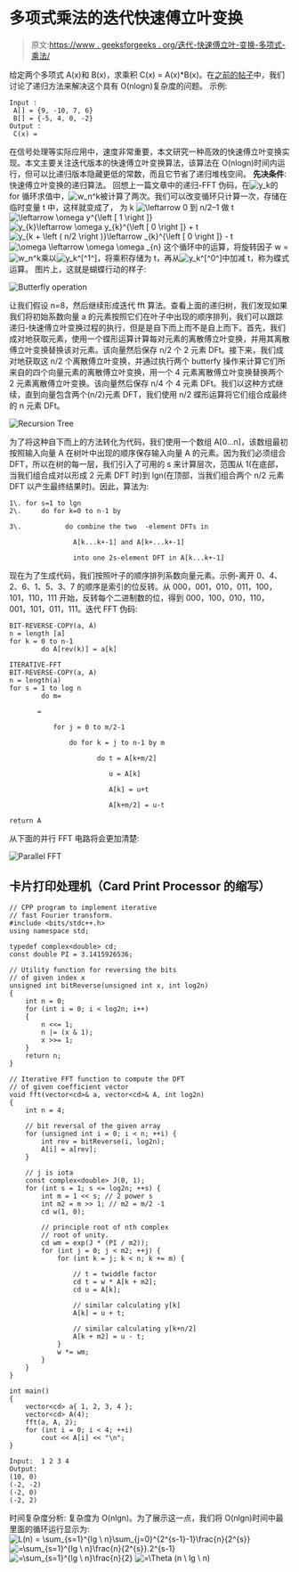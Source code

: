 # 多项式乘法的迭代快速傅立叶变换

> 原文:[https://www . geeksforgeeks . org/迭代-快速傅立叶-变换-多项式-乘法/](https://www.geeksforgeeks.org/iterative-fast-fourier-transformation-polynomial-multiplication/)

给定两个多项式 A(x)和 B(x)，求乘积 C(x) = A(x)*B(x)。在[之前的帖子](https://www.geeksforgeeks.org/fast-fourier-transformation-poynomial-multiplication/)中，我们讨论了递归方法来解决这个具有 O(nlogn)复杂度的问题。
示例:

```
Input : 
 A[] = {9, -10, 7, 6}
 B[] = {-5, 4, 0, -2}
Output :
 C(x) = 
```

在信号处理等实际应用中，速度非常重要，本文研究一种高效的快速傅立叶变换实现。本文主要关注迭代版本的快速傅立叶变换算法，该算法在 O(nlogn)时间内运行，但可以比递归版本隐藏更低的常数，而且它节省了递归堆栈空间。
**先决条件**:快速傅立叶变换的递归算法。
回想上一篇文章中的递归-FFT 伪码，在![y_k ](img/79bf6adf22ca8ff55c08c7a363083928.png "Rendered by QuickLaTeX.com")的 for 循环求值中，![w_n^k ](img/f1e1e2dfe149fb659f36b33100737604.png "Rendered by QuickLaTeX.com")被计算了两次。我们可以改变循环只计算一次，存储在临时变量 t 中，这样就变成了，
为 k ![\leftarrow ](img/0cbcd3ac3b9f0658f89130619dfbf2ee.png "Rendered by QuickLaTeX.com") 0 到 n/2–1
做 t![ \leftarrow \omega y^{\left [ 1 \right ]} ](img/96d9c23d897d7b079c607e45e053bb5d.png "Rendered by QuickLaTeX.com")
![y_{k}\leftarrow \omega y_{k}^{\left [ 0 \right ]} + t ](img/89e50b99a095090ce7f03acd78220c58.png "Rendered by QuickLaTeX.com")
![y_{k + \left ( n/2 \right )}\leftarrow _{k}^{\left [ 0 \right ]} - t ](img/af6692a5b4b0492b65d38bc4a929998e.png "Rendered by QuickLaTeX.com")
![\omega \leftarrow \omega \omega _{n} ](img/b5f21d3c894c72b0a8b62f06f7340d83.png "Rendered by QuickLaTeX.com")
这个循环中的运算，将旋转因子 w = ![w_n^k ](img/f1e1e2dfe149fb659f36b33100737604.png "Rendered by QuickLaTeX.com")乘以![y_k^[^1^] ](img/22851c0b845dc86799d3fd0433cd49e2.png "Rendered by QuickLaTeX.com")，将乘积存储为 t，再从![y_k^[^0^] ](img/3ec2e19d9b8071d95de2b142fc850ddb.png "Rendered by QuickLaTeX.com")中加减 t，称为蝶式运算。
图片上，这就是蝴蝶行动的样子:

![Butterfly operation](img/f4ef500c80e6f813f4db2e8e53a27efa.png)

让我们假设 n=8，然后继续形成迭代 fft 算法。查看上面的递归树，我们发现如果我们将初始系数向量 a 的元素按照它们在叶子中出现的顺序排列，我们可以跟踪递归-快速傅立叶变换过程的执行，但是是自下而上而不是自上而下。首先，我们成对地获取元素，使用一个蝶形运算计算每对元素的离散傅立叶变换，并用其离散傅立叶变换替换该对元素。该向量然后保存 n/2 个 2 元素 DFt。接下来，我们成对地获取这 n/2 个离散傅立叶变换，并通过执行两个 butterfy 操作来计算它们所来自的四个向量元素的离散傅立叶变换，用一个 4 元素离散傅立叶变换替换两个 2 元素离散傅立叶变换。该向量然后保存 n/4 个 4 元素 DFt。我们以这种方式继续，直到向量包含两个(n/2)元素 DFT，我们使用 n/2 蝶形运算将它们组合成最终的 n 元素 DFt。

![Recursion Tree](img/f37dd0cb48dfb567a0815382c6de026b.png)

为了将这种自下而上的方法转化为代码，我们使用一个数组 A[0…n]，该数组最初按照输入向量 A 在树叶中出现的顺序保存输入向量 A 的元素。因为我们必须组合 DFT，所以在树的每一层，我们引入了可用的 s 来计算层次，范围从 1(在底部，当我们组合成对以形成 2 元素 DFT 时)到 lgn(在顶部，当我们组合两个 n/2 元素 DFT 以产生最终结果时)。因此，算法为:

```
1\. for s=1 to lgn
2\.     do for k=0 to n-1 by 

3\.           do combine the two  -element DFTs in

                A[k...k+-1] and A[k+...k+-1]

                into one 2s-element DFT in A[k...k+-1]
```

现在为了生成代码，我们按照叶子的顺序排列系数向量元素。示例-离开 0、4、2、6、1、5、3、7 的顺序是索引的位反转。从 000，001，010，011，100，101，110，111 开始，反转每个二进制数的位，得到 000，100，010，110，001，101，011，111。迭代 FFT 伪码:

```
BIT-REVERSE-COPY(a, A)
n = length [a]
for k = 0 to n-1
        do A[rev(k)] = a[k]

ITERATIVE-FFT
BIT-REVERSE-COPY(a, A)
n = length(a)
for s = 1 to log n
        do m= 

       =   

           for j = 0 to m/2-1

               do for k = j to n-1 by m

                      do t = A[k+m/2]

                         u = A[k]

                         A[k] = u+t

                         A[k+m/2] = u-t 

return A
```

从下面的并行 FFT 电路将会更加清楚:

![Parallel FFT](img/6bd426a5a265345028d75b0a94f06384.png)

## 卡片打印处理机（Card Print Processor 的缩写）

```
// CPP program to implement iterative
// fast Fourier transform.
#include <bits/stdc++.h>
using namespace std;

typedef complex<double> cd;
const double PI = 3.1415926536;

// Utility function for reversing the bits
// of given index x
unsigned int bitReverse(unsigned int x, int log2n)
{
    int n = 0;
    for (int i = 0; i < log2n; i++)
    {
        n <<= 1;
        n |= (x & 1);
        x >>= 1;
    }
    return n;
}

// Iterative FFT function to compute the DFT
// of given coefficient vector
void fft(vector<cd>& a, vector<cd>& A, int log2n)
{
    int n = 4;

    // bit reversal of the given array
    for (unsigned int i = 0; i < n; ++i) {
        int rev = bitReverse(i, log2n);
        A[i] = a[rev];
    }

    // j is iota
    const complex<double> J(0, 1);
    for (int s = 1; s <= log2n; ++s) {
        int m = 1 << s; // 2 power s
        int m2 = m >> 1; // m2 = m/2 -1
        cd w(1, 0);

        // principle root of nth complex
        // root of unity.
        cd wm = exp(J * (PI / m2));
        for (int j = 0; j < m2; ++j) {
            for (int k = j; k < n; k += m) {

                // t = twiddle factor
                cd t = w * A[k + m2];
                cd u = A[k];

                // similar calculating y[k]
                A[k] = u + t;

                // similar calculating y[k+n/2]
                A[k + m2] = u - t;
            }
            w *= wm;
        }
    }
}

int main()
{
    vector<cd> a{ 1, 2, 3, 4 };
    vector<cd> A(4);
    fft(a, A, 2);
    for (int i = 0; i < 4; ++i)
        cout << A[i] << "\n";
}
```

```
Input:  1 2 3 4
Output:
(10, 0)
(-2, -2)
(-2, 0)
(-2, 2)
```

时间复杂度分析:
复杂度为 O(nlgn)。为了展示这一点，我们将 O(nlgn)时间中最里面的循环运行显示为:
![L(n) = \sum_{s=1}^{lg \ n}\sum_{j=0}^{2^{s-1}-1}\frac{n}{2^{s}} ](img/05973b12b79479288d90c93430c00245.png "Rendered by QuickLaTeX.com")
![=\sum_{s=1}^{lg \ n}\frac{n}{2^{s}}.2^{s-1} ](img/8ac022112ff809cd6818e797544f2601.png "Rendered by QuickLaTeX.com")
![=\sum_{s=1}^{lg \ n}\frac{n}{2} ](img/77b961db9328a234e66966c76db5ad7f.png "Rendered by QuickLaTeX.com")
![=\Theta (n \ lg \ n) ](img/b9a168413a6ec0ab9abc3cb28649842f.png "Rendered by QuickLaTeX.com")